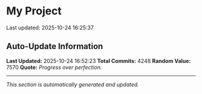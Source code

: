 # My Project


Last updated: 2025-10-24 16:25:37































































































































































































































































































































































































































































































































































































































































































































































































































































































































































































































































































































































































































































































































































































































































































































































































































































































































































































































































































































































































































































































































































































































































































































































































































































































































































































































































































































































































































































































































































































































































































































































































































































































































































































































































































































































































































































































































































































































































































































































































































































































































































































































































































































































































































































































































































































































































































































































































































## Auto-Update Information

**Last Updated:** 2025-10-24 16:52:23
**Total Commits:** 4248
**Random Value:** 7570
**Quote:** _Progress over perfection._

---
_This section is automatically generated and updated._